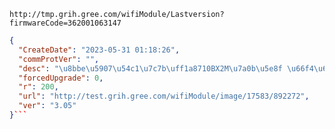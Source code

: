 `http://tmp.grih.gree.com/wifiModule/Lastversion?firmwareCode=362001063147`

```json
{
  "CreateDate": "2023-05-31 01:18:26",
  "commProtVer": "",
  "desc": "\u8bbe\u5907\u54c1\u7c7b\uff1a8710BX2M\u7a0b\u5e8f \u66f4\u65b0\u539f\u56e0\uff1aOTA\u5347\u7ea7\u6d4b\u8bd5\u4e13\u7528 \u8d1f\u8d23\u4eba\uff1a\u767d\u9752\u6600",
  "forcedUpgrade": 0,
  "r": 200,
  "url": "http://test.grih.gree.com/wifiModule/image/17583/892272",
  "ver": "3.05"
}```